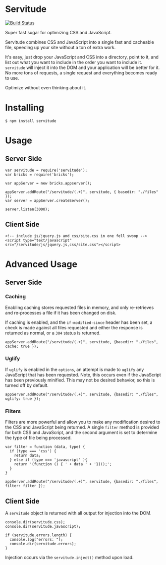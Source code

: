 # Servitude

[![Build Status](https://secure.travis-ci.org/JerrySievert/servitude.png)](http://travis-ci.org/JerrySievert/servitude)

Super fast sugar for optimizing CSS and JavaScript.

Servitude combines CSS and JavaScript into a single fast and cacheable file, speeding up your site without a ton of extra work.

It's easy, just drop your JavaScript and CSS into a directory, point to it, and list out what you want to include in the order you want to include it.  `servitude` will inject it into the DOM and your application will be better for it.  No more tons of requests, a single request and everything becomes ready to use.

Optimize without even thinking about it.

# Installing

    $ npm install servitude

# Usage

## Server Side

    var servitude = require('servitude');
    var bricks = require('bricks');
    
    var appServer = new bricks.appserver();
    
    appServer.addRoute("/servitude/(.+)", servitude, { basedir: "./files" });
    var server = appServer.createServer();
    
    server.listen(3000);

## Client Side

    <!-- include js/jquery.js and css/site.css in one fell swoop -->
    <script type="text/javascript" src="/servitude/js/jquery.js,css/site.css"></script>

# Advanced Usage

## Server Side

### Caching

Enabling caching stores requested files in memory, and only re-retrieves and re-processes a file if it has been changed on disk.

If caching is enabled, and the `if-modified-since` header has been set, a check is made against all files requested and either the response is returned as normal, or a `304` status is returned.

    appServer.addRoute("/servitude/(.+)", servitude, {basedir: "./files", cache: true });

### Uglify

If `uglify` is enabled in the `options`, an attempt is made to `uglify` any JavaScript that has been requested.  Note, this occurs even if the JavaScript has been previously minified.  This may not be desired behavior, so this is turned off by default.

    appServer.addRoute("/servitude/(.+)", servitude, {basedir: "./files", uglify: true });

### Filters

Filters are more powerful and allow you to make any modification desired to the CSS and JavaScript being returned.  A single `filter` method is provided for both CSS and JavaScript, and the second argument is set to determine the type of file being processed.

    var filter = function (data, type) {
      if (type === 'css') {
        return data;
      } else if (type === 'javascript' ){
        return '(function () { ' + data ' + '})();';
      }
    }
    
    appServer.addRoute("/servitude/(.+)", servitude, {basedir: "./files", filter: filter });

## Client Side

A `servitude` object is returned with all output for injection into the DOM.

    console.dir(servitude.css);
    console.dir(servitude.javascript);
    
    if (servitude.errors.length) {
      console.log("errors: ");
      console.dir(servitude.errors);
    }

Injection occurs via the `servitude.inject()` method upon load.